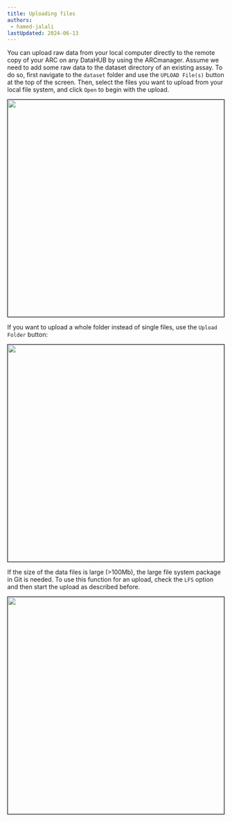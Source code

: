 ```yaml
---
title: Uploading files
authors:
 - hamed-jalali
lastUpdated: 2024-06-13
---
```


You can upload raw data from your local computer directly to the remote copy of your ARC on any DataHUB by using the ARCmanager. Assume we need to add some raw data to the dataset directory of an existing assay. To do so, first navigate to the `dataset` folder and use the `UPLOAD File(s)` button at the top of the screen. Then, select the files you want to upload from your local file system, and click `Open` to begin with the upload.

<p float="center">
    <img src="../img/ARCmanager_uploadingfiles_upload_command.png" width="500" style="border: 1px solid  black;" /> 
</p>

If you want to upload a whole folder instead of single files, use the `Upload Folder` button:

<p float="center">
    <img src="../img/ARCmanager_uploadingfiles_upload_data.png" width="500" style="border: 1px solid  black;" />
</p>

If the size of the data files is large (>100Mb), the  large file system package in Git is needed. To use this function for an upload, check the  `LFS` option and then start the upload as described before.

<p float="center">
        <img src="../img/ARCmanager_uploadingfiles_lfs.png" width="500" style="border: 1px solid  black;" />
</p>